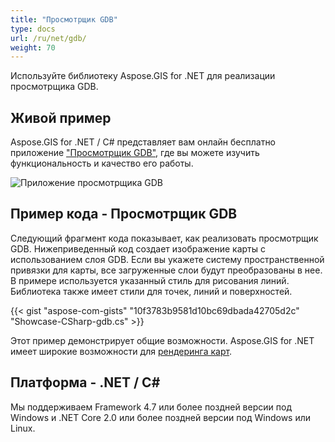 ```yaml
---
title: "Просмотрщик GDB"
type: docs
url: /ru/net/gdb/
weight: 70
---
```


Используйте библиотеку Aspose.GIS for .NET для реализации просмотрщика GDB.

## **Живой пример**

Aspose.GIS for .NET / C# представляет вам онлайн бесплатно приложение ["Просмотрщик GDB"](https://products.aspose.app/gis/viewer/gdb), где вы можете изучить функциональность и качество его работы.

![Приложение просмотрщика GDB](viewer.png)

## **Пример кода - Просмотрщик GDB**

Следующий фрагмент кода показывает, как реализовать просмотрщик GDB. Нижеприведенный код создает изображение карты с использованием слоя GDB. Если вы укажете систему пространственной привязки для карты, все загруженные слои будут преобразованы в нее.
В примере используется указанный стиль для рисования линий. Библиотека также имеет стили для точек, линий и поверхностей.

{{< gist "aspose-com-gists" "10f3783b9581d10bc69dbada42705d2c" "Showcase-CSharp-gdb.cs" >}}

Этот пример демонстрирует общие возможности. Aspose.GIS for .NET имеет широкие возможности для [рендеринга карт](https://docs.aspose.com/gis/net/map-rendering/).

## **Платформа - .NET / C#**

Мы поддерживаем Framework 4.7 или более поздней версии под Windows и .NET Core 2.0 или более поздней версии под Windows или Linux.
